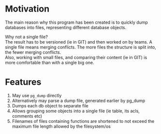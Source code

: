 # Motivation
The main reason why this program has been created is to quickly dump databases into files, representing different database objects.

Why not a single file? \
The result has to be versioned (ie in GIT) and then worked on by teams. A single file means merging conflicts. The more files the structure is split into, the fewer merging conflicts. \
Also, working with small files, and comparing their content (ie in GIT) is more comfortable than with a single big one.

# Features
1. May use `pg_dump` directly
2. Alternatively may parse a dump file, generated earlier by pg_dump
3. Dumps each db object to separate file
4. Allows grouping some objects into a single file (ie table, its acls, comments etc)
5. Filenames of files containing functions are shortened to not exceed the maximum file length allowed by the filesystem/os
   
